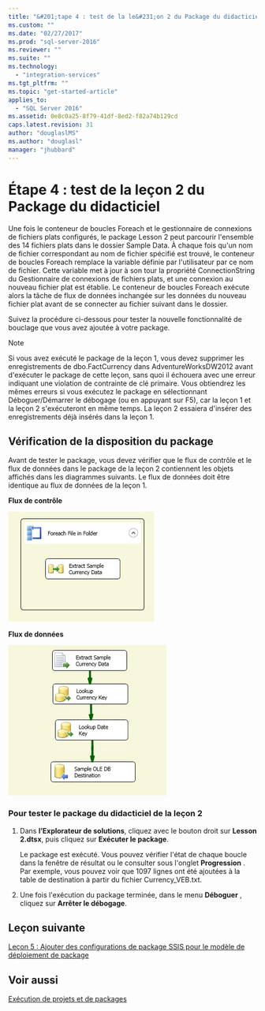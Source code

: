 ```yaml
---
title: "&#201;tape 4 : test de la le&#231;on 2 du Package du didacticiel | Microsoft Docs"
ms.custom: ""
ms.date: "02/27/2017"
ms.prod: "sql-server-2016"
ms.reviewer: ""
ms.suite: ""
ms.technology: 
  - "integration-services"
ms.tgt_pltfrm: ""
ms.topic: "get-started-article"
applies_to: 
  - "SQL Server 2016"
ms.assetid: 0e8c0a25-8f79-41df-8ed2-f82a74b129cd
caps.latest.revision: 31
author: "douglaslMS"
ms.author: "douglasl"
manager: "jhubbard"
---
```

# &#201;tape 4 : test de la le&#231;on 2 du Package du didacticiel
Une fois le conteneur de boucles Foreach et le gestionnaire de connexions de fichiers plats configurés, le package Lesson 2 peut parcourir l'ensemble des 14 fichiers plats dans le dossier Sample Data. À chaque fois qu'un nom de fichier correspondant au nom de fichier spécifié est trouvé, le conteneur de boucles Foreach remplace la variable définie par l'utilisateur par ce nom de fichier. Cette variable met à jour à son tour la propriété ConnectionString du Gestionnaire de connexions de fichiers plats, et une connexion au nouveau fichier plat est établie. Le conteneur de boucles Foreach exécute alors la tâche de flux de données inchangée sur les données du nouveau fichier plat avant de se connecter au fichier suivant dans le dossier.  
  
Suivez la procédure ci-dessous pour tester la nouvelle fonctionnalité de bouclage que vous avez ajoutée à votre package.  
  
> [!NOTE]  
> Si vous avez exécuté le package de la leçon 1, vous devez supprimer les enregistrements de dbo.FactCurrency dans AdventureWorksDW2012 avant d'exécuter le package de cette leçon, sans quoi il échouera avec une erreur indiquant une violation de contrainte de clé primaire. Vous obtiendrez les mêmes erreurs si vous exécutez le package en sélectionnant Déboguer/Démarrer le débogage (ou en appuyant sur F5), car la leçon 1 et la leçon 2 s'exécuteront en même temps. La leçon 2 essaiera d'insérer des enregistrements déjà insérés dans la leçon 1.  
  
## Vérification de la disposition du package  
Avant de tester le package, vous devez vérifier que le flux de contrôle et le flux de données dans le package de la leçon 2 contiennent les objets affichés dans les diagrammes suivants. Le flux de données doit être identique au flux de données de la leçon 1.  
  
**Flux de contrôle**  
  
![Control flow in package](../integration-services/media/task4lesson2control.gif "Control flow in package")  
  
**Flux de données**  
  
![Data flow in package](../integration-services/media/task9lesson1data.gif "Data flow in package")  
  
### Pour tester le package du didacticiel de la leçon 2  
  
1.  Dans **l’Explorateur de solutions**, cliquez avec le bouton droit sur **Lesson 2.dtsx**, puis cliquez sur **Exécuter le package**.  
  
    Le package est exécuté. Vous pouvez vérifier l'état de chaque boucle dans la fenêtre de résultat ou le consulter sous l'onglet **Progression** . Par exemple, vous pouvez voir que 1097 lignes ont été ajoutées à la table de destination à partir du fichier Currency_VEB.txt.  
  
2.  Une fois l'exécution du package terminée, dans le menu **Déboguer** , cliquez sur **Arrêter le débogage**.  
  
## Leçon suivante  
[Leçon 5 : Ajouter des configurations de package SSIS pour le modèle de déploiement de package](../integration-services/lesson-5-add-ssis-package-configurations-for-the-package-deployment-model.md)  
  
## Voir aussi  
[Exécution de projets et de packages](../Topic/Execution%20of%20Projects%20and%20Packages.md)  
  
  
  
